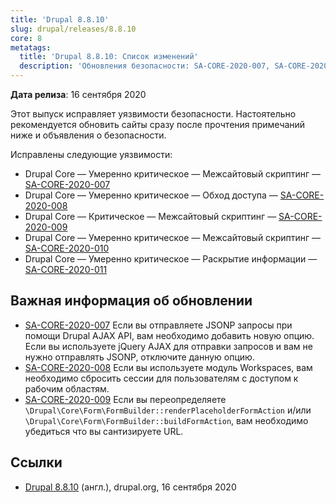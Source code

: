 ```yaml
---
title: 'Drupal 8.8.10'
slug: drupal/releases/8.8.10
core: 8
metatags:
  title: 'Drupal 8.8.10: Список изменений'
  description: 'Обновления безопасности: SA-CORE-2020-007, SA-CORE-2020-008, SA-CORE-2020-009, SA-CORE-2020-010, SA-CORE-2020-011.'
---
```


**Дата релиза**: 16 сентября 2020

Этот выпуск исправляет уязвимости безопасности. Настоятельно рекомендуется обновить сайты сразу после прочтения примечаний ниже и объявления о безопасности.

Исправлены следующие уязвимости:

- Drupal Core — Умеренно критическое — Межсайтовый скриптинг — [SA-CORE-2020-007](../../../../security/sa-core/2020-007/index.md)
- Drupal Core — Умеренно критическое — Обход доступа — [SA-CORE-2020-008](../../../../security/sa-core/2020-008/index.md)
- Drupal Core — Критическое — Межсайтовый скриптинг — [SA-CORE-2020-009](../../../../security/sa-core/2020-009/index.md)
- Drupal Core — Умеренно критическое — Межсайтовый скриптинг — [SA-CORE-2020-010](../../../../security/sa-core/2020-010/index.md)
- Drupal Core — Умеренно критическое — Раскрытие информации — [SA-CORE-2020-011](../../../../security/sa-core/2020-011/index.md)

## Важная информация об обновлении

- [SA-CORE-2020-007](../../../../security/sa-core/2020-007/index.md) Если вы отправляете JSONP запросы при помощи Drupal AJAX API, вам необходимо добавить новую опцию. Если вы используете jQuery AJAX для отправки запросов и вам не нужно отправлять JSONP, отключите данную опцию.
- [SA-CORE-2020-008](../../../../security/sa-core/2020-008/index.md) Если вы используете модуль Workspaces, вам необходимо сбросить сессии для пользователям с доступом к рабочим областям.
- [SA-CORE-2020-009](../../../../security/sa-core/2020-009/index.md) Если вы переопределяете `\Drupal\Core\Form\FormBuilder::renderPlaceholderFormAction` и/или `\Drupal\Core\Form\FormBuilder::buildFormAction`, вам необходимо убедиться что вы сантизируете URL.

## Ссылки

- [Drupal 8.8.10](https://www.drupal.org/project/drupal/releases/8.8.10) (англ.), drupal.org, 16 сентября 2020
